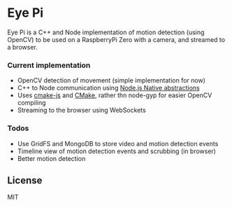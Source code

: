 # Eye Pi

Eye Pi is a C++ and Node implementation of motion detection (using OpenCV) to be used on a RaspberryPi Zero with a camera, and streamed to a browser.

### Current implementation
 - OpenCV detection of movement (simple implementation for now)
 - C++ to Node communication using [Node.js Native abstractions](https://github.com/nodejs/nan)
 - Uses [cmake-js](https://github.com/cmake-js/cmake-js) and [CMake](https://cmake.org/), rather thn node-gyp for easier OpenCV compiling
 - Streaming to the browser using WebSockets
 
### Todos
 - Use GridFS and MongoDB to store video and motion detection events
 - Timeline view of motion detection events and scrubbing (in browser)
 - Better motion detection

License
----

MIT